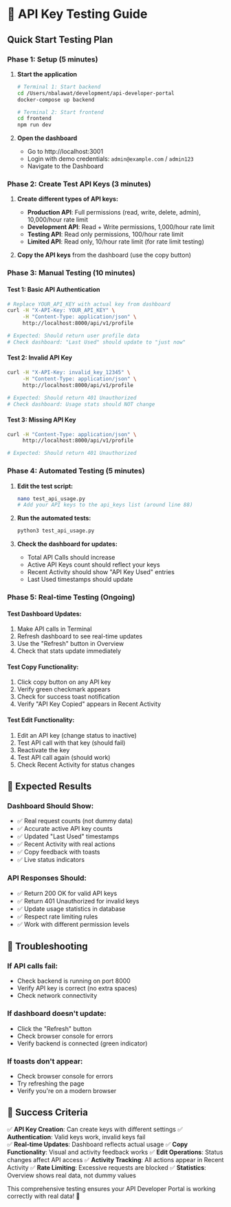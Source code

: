 # 🧪 API Key Testing Guide

## Quick Start Testing Plan

### **Phase 1: Setup (5 minutes)**
1. **Start the application**
   ```bash
   # Terminal 1: Start backend
   cd /Users/nbalawat/development/api-developer-portal
   docker-compose up backend

   # Terminal 2: Start frontend  
   cd frontend
   npm run dev
   ```

2. **Open the dashboard**
   - Go to http://localhost:3001
   - Login with demo credentials: `admin@example.com` / `admin123`
   - Navigate to the Dashboard

### **Phase 2: Create Test API Keys (3 minutes)**
1. **Create different types of API keys:**
   - **Production API**: Full permissions (read, write, delete, admin), 10,000/hour rate limit
   - **Development API**: Read + Write permissions, 1,000/hour rate limit  
   - **Testing API**: Read only permissions, 100/hour rate limit
   - **Limited API**: Read only, 10/hour rate limit (for rate limit testing)

2. **Copy the API keys** from the dashboard (use the copy button)

### **Phase 3: Manual Testing (10 minutes)**

#### **Test 1: Basic API Authentication**
```bash
# Replace YOUR_API_KEY with actual key from dashboard
curl -H "X-API-Key: YOUR_API_KEY" \
     -H "Content-Type: application/json" \
     http://localhost:8000/api/v1/profile

# Expected: Should return user profile data
# Check dashboard: "Last Used" should update to "just now"
```

#### **Test 2: Invalid API Key**
```bash
curl -H "X-API-Key: invalid_key_12345" \
     -H "Content-Type: application/json" \
     http://localhost:8000/api/v1/profile

# Expected: Should return 401 Unauthorized
# Check dashboard: Usage stats should NOT change
```

#### **Test 3: Missing API Key**
```bash
curl -H "Content-Type: application/json" \
     http://localhost:8000/api/v1/profile

# Expected: Should return 401 Unauthorized  
```

### **Phase 4: Automated Testing (5 minutes)**
1. **Edit the test script:**
   ```bash
   nano test_api_usage.py
   # Add your API keys to the api_keys list (around line 88)
   ```

2. **Run the automated tests:**
   ```bash
   python3 test_api_usage.py
   ```

3. **Check the dashboard for updates:**
   - Total API Calls should increase
   - Active API Keys count should reflect your keys
   - Recent Activity should show "API Key Used" entries
   - Last Used timestamps should update

### **Phase 5: Real-time Testing (Ongoing)**

#### **Test Dashboard Updates:**
1. Make API calls in Terminal
2. Refresh dashboard to see real-time updates
3. Use the "Refresh" button in Overview
4. Check that stats update immediately

#### **Test Copy Functionality:**
1. Click copy button on any API key
2. Verify green checkmark appears
3. Check for success toast notification
4. Verify "API Key Copied" appears in Recent Activity

#### **Test Edit Functionality:**
1. Edit an API key (change status to inactive)
2. Test API call with that key (should fail)
3. Reactivate the key
4. Test API call again (should work)
5. Check Recent Activity for status changes

## 🎯 Expected Results

### **Dashboard Should Show:**
- ✅ Real request counts (not dummy data)
- ✅ Accurate active API key counts
- ✅ Updated "Last Used" timestamps
- ✅ Recent Activity with real actions
- ✅ Copy feedback with toasts
- ✅ Live status indicators

### **API Responses Should:**
- ✅ Return 200 OK for valid API keys
- ✅ Return 401 Unauthorized for invalid keys
- ✅ Update usage statistics in database
- ✅ Respect rate limiting rules
- ✅ Work with different permission levels

## 🐛 Troubleshooting

### **If API calls fail:**
- Check backend is running on port 8000
- Verify API key is correct (no extra spaces)
- Check network connectivity

### **If dashboard doesn't update:**
- Click the "Refresh" button
- Check browser console for errors
- Verify backend is connected (green indicator)

### **If toasts don't appear:**
- Check browser console for errors
- Try refreshing the page
- Verify you're on a modern browser

## 🎉 Success Criteria

✅ **API Key Creation**: Can create keys with different settings
✅ **Authentication**: Valid keys work, invalid keys fail  
✅ **Real-time Updates**: Dashboard reflects actual usage
✅ **Copy Functionality**: Visual and activity feedback works
✅ **Edit Operations**: Status changes affect API access
✅ **Activity Tracking**: All actions appear in Recent Activity
✅ **Rate Limiting**: Excessive requests are blocked
✅ **Statistics**: Overview shows real data, not dummy values

This comprehensive testing ensures your API Developer Portal is working correctly with real data! 🚀
